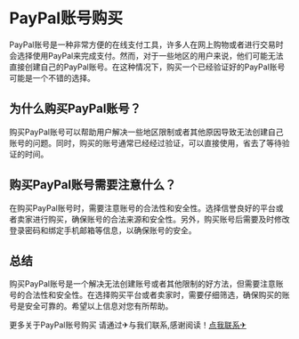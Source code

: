 # PayPal账号购买

PayPal账号是一种非常方便的在线支付工具，许多人在网上购物或者进行交易时会选择使用PayPal来完成支付。然而，对于一些地区的用户来说，他们可能无法直接创建自己的PayPal账号。在这种情况下，购买一个已经验证好的PayPal账号可能是一个不错的选择。

## 为什么购买PayPal账号？

购买PayPal账号可以帮助用户解决一些地区限制或者其他原因导致无法创建自己账号的问题。同时，购买的账号通常已经经过验证，可以直接使用，省去了等待验证的时间。

## 购买PayPal账号需要注意什么？

在购买PayPal账号时，需要注意账号的合法性和安全性。选择信誉良好的平台或者卖家进行购买，确保账号的合法来源和安全性。另外，购买账号后需要及时修改登录密码和绑定手机邮箱等信息，以确保账号的安全。

## 总结

购买PayPal账号是一个解决无法创建账号或者其他限制的好方法，但需要注意账号的合法性和安全性。在选择购买平台或者卖家时，需要仔细筛选，确保购买的账号是安全可靠的。希望以上信息对您有所帮助。

更多关于PayPal账号购买 请通过✈与我们联系,感谢阅读！[点我联系✈](https://docs.G208.com)